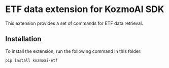 # ETF data extension for KozmoAI SDK

This extension provides a set of commands for ETF data retrieval.

## Installation

To install the extension, run the following command in this folder:

```bash
pip install kozmoai-etf
```
